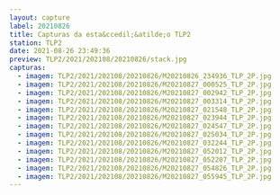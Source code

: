 ```yaml
---
layout: capture
label: 20210826
title: Capturas da esta&ccedil;&atilde;o TLP2
station: TLP2
date: 2021-08-26 23:49:36
preview: TLP2/2021/202108/20210826/stack.jpg
capturas:
  - imagem: TLP2/2021/202108/20210826/M20210826_234936_TLP_2P.jpg
  - imagem: TLP2/2021/202108/20210826/M20210827_000525_TLP_2P.jpg
  - imagem: TLP2/2021/202108/20210826/M20210827_002942_TLP_2P.jpg
  - imagem: TLP2/2021/202108/20210826/M20210827_003314_TLP_2P.jpg
  - imagem: TLP2/2021/202108/20210826/M20210827_021548_TLP_2P.jpg
  - imagem: TLP2/2021/202108/20210826/M20210827_023944_TLP_2P.jpg
  - imagem: TLP2/2021/202108/20210826/M20210827_024547_TLP_2P.jpg
  - imagem: TLP2/2021/202108/20210826/M20210827_025034_TLP_2P.jpg
  - imagem: TLP2/2021/202108/20210826/M20210827_032244_TLP_2P.jpg
  - imagem: TLP2/2021/202108/20210826/M20210827_052012_TLP_2P.jpg
  - imagem: TLP2/2021/202108/20210826/M20210827_052207_TLP_2P.jpg
  - imagem: TLP2/2021/202108/20210826/M20210827_054826_TLP_2P.jpg
  - imagem: TLP2/2021/202108/20210826/M20210827_055945_TLP_2P.jpg
---
```


